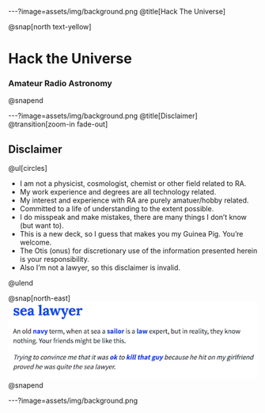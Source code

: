---?image=assets/img/background.png
@title[Hack The Universe]

@snap[north text-yellow]

# Hack the Universe

### Amateur Radio Astronomy

@snapend

---?image=assets/img/background.png
@title[Disclaimer]
@transition[zoom-in fade-out]

## Disclaimer

@ul[circles]

- I am not a physicist, cosmologist, chemist or other field related to RA.
- My work experience and degrees are all technology related.
- My interest and experience with RA are purely amatuer/hobby related.
- Committed to a life of understanding to the extent possible.
- I do misspeak and make mistakes, there are many things I don’t know (but want to).
- This is a new deck, so I guess that makes you my Guinea Pig. You’re welcome.
- The Otis (onus) for discretionary use of the information presented herein is your responsibility.
- Also I’m not a lawyer, so this disclaimer is invalid.

@ulend

@snap[north-east]
![IMAGE](assets/img/sea_lawyer.png)
@snapend

---?image=assets/img/background.png
